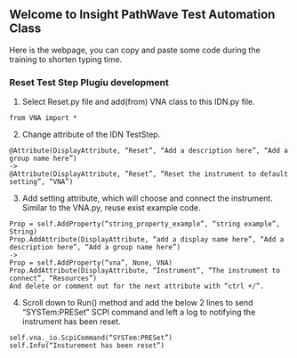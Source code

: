 ## Welcome to Insight PathWave Test Automation Class

Here is the webpage, you can copy and paste some code during the training to shorten typing time.


### Reset Test Step Plugiu development

1.	Select Reset.py file and add(from) VNA class to this IDN.py file.
```
from VNA import *
```
2.	Change attribute of the IDN TestStep. 
```
@Attribute(DisplayAttribute, “Reset”, “Add a description here”, “Add a group name here”)
->
@Attribute(DisplayAttribute, “Reset”, “Reset the instrument to default setting”, “VNA”) 
```
3.  Add setting attribute, which will choose and connect the instrument. Similar to the VNA.py, reuse exist example code.
```
Prop = self.AddProperty(“string_property_example”, “string example”, String)
Prop.AddAttribute(DisplayAttribute, “add a display name here”, “Add a description here”, “Add a group name here”)
-> 
Prop = self.AddProperty(“vna”, None, VNA)
Prop.AddAttribute(DisplayAttribute, “Instrument”, “The instrument to connect”, “Resources”)
And delete or comment out for the next attribute with “ctrl +/”.
```
4.	Scroll down to Run() method and add the below 2 lines to send “SYSTem:PRESet” SCPI command and left a log to notifying the instrument has been reset.
```
self.vna._io.ScpiCommand(“SYSTem:PRESet”)
self.Info(“Insturement has been reset”)
```
